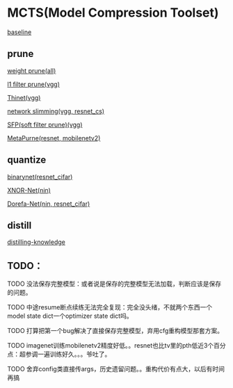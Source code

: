 # MCTS(Model Compression Toolset)

[baseline](READMEs/baseline_README.md)

## prune

[weight prune(all)](READMEs/weight_prune_README.md)

[l1 filter prune(vgg)](READMEs/l1_filter_prune_README.md)

[Thinet(vgg)](READMEs/Thinet_README.md)

[network slimming(vgg, resnet_cs)](READMEs/slimming_README.md)

[SFP(soft filter prune)(vgg)](READMEs/SFP_README.md)

[MetaPurne(resnet, mobilenetv2)](READMEs/MetaPrune_README.md)

## quantize

[binarynet(resnet_cifar)](READMEs/quantize_README.md)

[XNOR-Net(nin)](READMEs/quantize_README.md)

[Dorefa-Net(nin, resnet_cifar)](READMEs/quantize_README.md)

## distill

[distilling-knowledge](READMEs/distill_README.md)

## TODO：

TODO 没法保存完整模型：或者说是保存的完整模型无法加载，判断应该是保存的问题。

TODO 中途resume断点续练无法完全复现：完全没头绪，不就两个东西一个model state dict一个optimizer state dict吗。

TODO 打算把第一个bug解决了直接保存完整模型，弃用cfg重构模型那套方案。

TODO imagenet训练mobilenetv2精度好低。。resnet也比tv里的pth低近3个百分点：超参调一遍训练好久。。。爷吐了。

TODO 舍弃config类直接传args，历史遗留问题。。重构代价有点大，以后有时间再搞